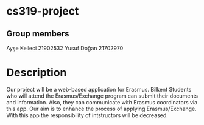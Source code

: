 # cs319-project

## Group members
Ayşe Kelleci 21902532
Yusuf Doğan 21702970


# Description

Our project will be a web-based application for Erasmus. Bilkent Students who will attend the Erasmus/Exchange program can submit their documents and information. Also, they can communicate with Erasmus coordinators via this app. Our aim is to enhance the process of applying Erasmus/Exchange. With this app the responsibility of intstructors will be decreased. 
